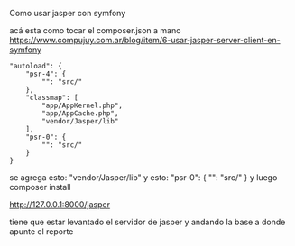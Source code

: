 Como usar jasper con symfony

acá esta como tocar el composer.json a mano
https://www.compujuy.com.ar/blog/item/6-usar-jasper-server-client-en-symfony

    "autoload": {
        "psr-4": {
            "": "src/"
        },
        "classmap": [
            "app/AppKernel.php",
            "app/AppCache.php",
            "vendor/Jasper/lib"
        ],
        "psr-0": {
            "": "src/"
        }
    }

se agrega esto: "vendor/Jasper/lib"
y esto:
        "psr-0": {
            "": "src/"
        }
y luego composer install
       

http://127.0.0.1:8000/jasper

tiene que estar levantado el servidor de jasper y andando la base a donde apunte el reporte

